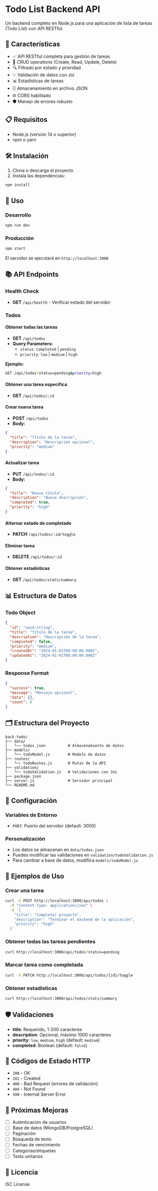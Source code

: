 # Todo List Backend API

Un backend completo en Node.js para una aplicación de lista de tareas (Todo List) con API RESTful.

## 🚀 Características

- ✅ API RESTful completa para gestión de tareas
- 📝 CRUD operations (Create, Read, Update, Delete)
- 🔍 Filtrado por estado y prioridad
- ✨ Validación de datos con Joi
- 📊 Estadísticas de tareas
- 🗄️ Almacenamiento en archivo JSON
- 🌐 CORS habilitado
- 🛡️ Manejo de errores robusto

## 📋 Requisitos

- Node.js (versión 14 o superior)
- npm o yarn

## 🛠️ Instalación

1. Clona o descarga el proyecto
2. Instala las dependencias:

```bash
npm install
```

## 🚀 Uso

### Desarrollo
```bash
npm run dev
```

### Producción
```bash
npm start
```

El servidor se ejecutará en `http://localhost:3000`

## 📚 API Endpoints

### Health Check
- **GET** `/api/health` - Verificar estado del servidor

### Todos

#### Obtener todas las tareas
- **GET** `/api/todos`
- **Query Parameters:**
  - `status`: `completed` | `pending`
  - `priority`: `low` | `medium` | `high`

**Ejemplo:**
```bash
GET /api/todos?status=pending&priority=high
```

#### Obtener una tarea específica
- **GET** `/api/todos/:id`

#### Crear nueva tarea
- **POST** `/api/todos`
- **Body:**
```json
{
  "title": "Título de la tarea",
  "description": "Descripción opcional",
  "priority": "medium"
}
```

#### Actualizar tarea
- **PUT** `/api/todos/:id`
- **Body:**
```json
{
  "title": "Nuevo título",
  "description": "Nueva descripción",
  "completed": true,
  "priority": "high"
}
```

#### Alternar estado de completado
- **PATCH** `/api/todos/:id/toggle`

#### Eliminar tarea
- **DELETE** `/api/todos/:id`

#### Obtener estadísticas
- **GET** `/api/todos/stats/summary`

## 📊 Estructura de Datos

### Todo Object
```json
{
  "id": "uuid-string",
  "title": "Título de la tarea",
  "description": "Descripción de la tarea",
  "completed": false,
  "priority": "medium",
  "createdAt": "2024-01-01T00:00:00.000Z",
  "updatedAt": "2024-01-01T00:00:00.000Z"
}
```

### Response Format
```json
{
  "success": true,
  "message": "Mensaje opcional",
  "data": {},
  "count": 0
}
```

## 🗂️ Estructura del Proyecto

```
back-todo/
├── data/
│   └── todos.json          # Almacenamiento de datos
├── models/
│   └── todoModel.js        # Modelo de datos
├── routes/
│   └── todoRoutes.js       # Rutas de la API
├── validation/
│   └── todoValidation.js   # Validaciones con Joi
├── package.json
├── server.js               # Servidor principal
└── README.md
```

## 🔧 Configuración

### Variables de Entorno
- `PORT`: Puerto del servidor (default: 3000)

### Personalización
- Los datos se almacenan en `data/todos.json`
- Puedes modificar las validaciones en `validation/todoValidation.js`
- Para cambiar a base de datos, modifica `models/todoModel.js`

## 🧪 Ejemplos de Uso

### Crear una tarea
```bash
curl -X POST http://localhost:3000/api/todos \
  -H "Content-Type: application/json" \
  -d '{
    "title": "Completar proyecto",
    "description": "Terminar el backend de la aplicación",
    "priority": "high"
  }'
```

### Obtener todas las tareas pendientes
```bash
curl http://localhost:3000/api/todos?status=pending
```

### Marcar tarea como completada
```bash
curl -X PATCH http://localhost:3000/api/todos/{id}/toggle
```

### Obtener estadísticas
```bash
curl http://localhost:3000/api/todos/stats/summary
```

## 🛡️ Validaciones

- **title**: Requerido, 1-200 caracteres
- **description**: Opcional, máximo 1000 caracteres
- **priority**: `low`, `medium`, `high` (default: `medium`)
- **completed**: Boolean (default: `false`)

## 📝 Códigos de Estado HTTP

- `200` - OK
- `201` - Created
- `400` - Bad Request (errores de validación)
- `404` - Not Found
- `500` - Internal Server Error

## 🚀 Próximas Mejoras

- [ ] Autenticación de usuarios
- [ ] Base de datos (MongoDB/PostgreSQL)
- [ ] Paginación
- [ ] Búsqueda de texto
- [ ] Fechas de vencimiento
- [ ] Categorías/etiquetas
- [ ] Tests unitarios

## 📄 Licencia

ISC License
